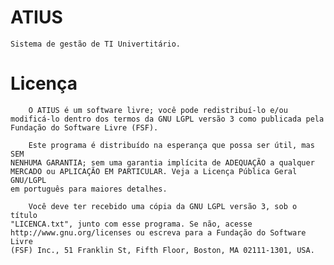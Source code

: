 # ATIUS

    Sistema de gestão de TI Univertitário.

# Licença

        O ATIUS é um software livre; você pode redistribuí-lo e/ou
    modificá-lo dentro dos termos da GNU LGPL versão 3 como publicada pela
    Fundação do Software Livre (FSF).

        Este programa é distribuído na esperança que possa ser útil, mas SEM
    NENHUMA GARANTIA; sem uma garantia implícita de ADEQUAÇÃO a qualquer
    MERCADO ou APLICAÇÃO EM PARTICULAR. Veja a Licença Pública Geral GNU/LGPL
    em português para maiores detalhes.

        Você deve ter recebido uma cópia da GNU LGPL versão 3, sob o título
    "LICENCA.txt", junto com esse programa. Se não, acesse
    http://www.gnu.org/licenses ou escreva para a Fundação do Software Livre
    (FSF) Inc., 51 Franklin St, Fifth Floor, Boston, MA 02111-1301, USA.

